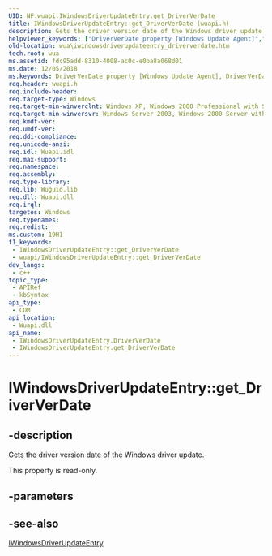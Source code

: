 ```yaml
---
UID: NF:wuapi.IWindowsDriverUpdateEntry.get_DriverVerDate
title: IWindowsDriverUpdateEntry::get_DriverVerDate (wuapi.h)
description: Gets the driver version date of the Windows driver update.
helpviewer_keywords: ["DriverVerDate property [Windows Update Agent]","DriverVerDate property [Windows Update Agent]","IWindowsDriverUpdateEntry interface","IWindowsDriverUpdateEntry interface [Windows Update Agent]","DriverVerDate property","IWindowsDriverUpdateEntry.DriverVerDate","IWindowsDriverUpdateEntry.get_DriverVerDate","IWindowsDriverUpdateEntry::DriverVerDate","IWindowsDriverUpdateEntry::get_DriverVerDate","get_DriverVerDate","wua.iwindowsdriverupdateentry_driververdate","wuapi/IWindowsDriverUpdateEntry::DriverVerDate","wuapi/IWindowsDriverUpdateEntry::get_DriverVerDate"]
old-location: wua\iwindowsdriverupdateentry_driververdate.htm
tech.root: wua
ms.assetid: fdc95add-8310-4008-ac0c-e0ba8a068d01
ms.date: 12/05/2018
ms.keywords: DriverVerDate property [Windows Update Agent], DriverVerDate property [Windows Update Agent],IWindowsDriverUpdateEntry interface, IWindowsDriverUpdateEntry interface [Windows Update Agent],DriverVerDate property, IWindowsDriverUpdateEntry.DriverVerDate, IWindowsDriverUpdateEntry.get_DriverVerDate, IWindowsDriverUpdateEntry::DriverVerDate, IWindowsDriverUpdateEntry::get_DriverVerDate, get_DriverVerDate, wua.iwindowsdriverupdateentry_driververdate, wuapi/IWindowsDriverUpdateEntry::DriverVerDate, wuapi/IWindowsDriverUpdateEntry::get_DriverVerDate
req.header: wuapi.h
req.include-header: 
req.target-type: Windows
req.target-min-winverclnt: Windows XP, Windows 2000 Professional with SP3 [desktop apps only]
req.target-min-winversvr: Windows Server 2003, Windows 2000 Server with SP3 [desktop apps only]
req.kmdf-ver: 
req.umdf-ver: 
req.ddi-compliance: 
req.unicode-ansi: 
req.idl: Wuapi.idl
req.max-support: 
req.namespace: 
req.assembly: 
req.type-library: 
req.lib: Wuguid.lib
req.dll: Wuapi.dll
req.irql: 
targetos: Windows
req.typenames: 
req.redist: 
ms.custom: 19H1
f1_keywords:
 - IWindowsDriverUpdateEntry::get_DriverVerDate
 - wuapi/IWindowsDriverUpdateEntry::get_DriverVerDate
dev_langs:
 - c++
topic_type:
 - APIRef
 - kbSyntax
api_type:
 - COM
api_location:
 - Wuapi.dll
api_name:
 - IWindowsDriverUpdateEntry.DriverVerDate
 - IWindowsDriverUpdateEntry.get_DriverVerDate
---
```


# IWindowsDriverUpdateEntry::get_DriverVerDate


## -description

Gets the driver version date of the Windows driver update.

This property is read-only.

## -parameters

## -see-also

<a href="https://docs.microsoft.com/windows/desktop/api/wuapi/nn-wuapi-iwindowsdriverupdateentry">IWindowsDriverUpdateEntry</a>

